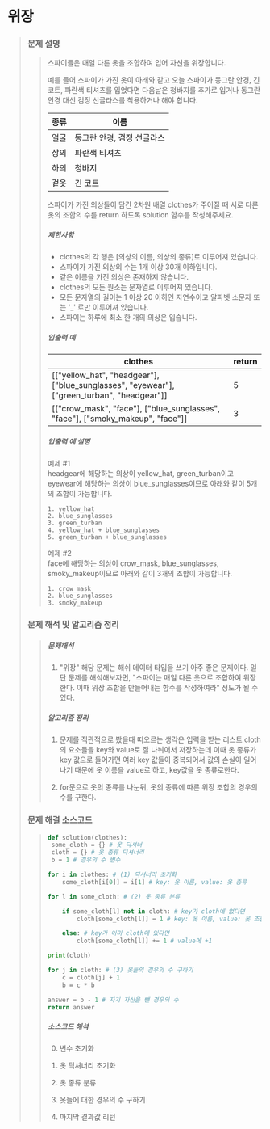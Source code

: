 # 위장

> ### 문제 설명
> 
> > 스파이들은 매일 다른 옷을 조합하여 입어 자신을 위장합니다.
> > 
> > 예를 들어 스파이가 가진 옷이 아래와 같고 오늘 스파이가 동그란 안경, 긴 코트, 파란색 티셔츠를 입었다면 다음날은 청바지를 추가로 입거나 동그란 안경 대신 검정 선글라스를 착용하거나 해야 합니다.
> > 
> > | 종류  | 이름  |
> > | --- | --- |
> > | 얼굴  | 동그란 안경, 검정 선글라스 |
> > | 상의  | 파란색 티셔츠 |
> > | 하의  | 청바지 |
> > | 겉옷  | 긴 코트 |
> > 
> > 스파이가 가진 의상들이 담긴 2차원 배열 clothes가 주어질 때 서로 다른 옷의 조합의 수를 return 하도록 solution 함수를 작성해주세요.
> > 
> > ##### 제한사항
> > 
> > - clothes의 각 행은 [의상의 이름, 의상의 종류]로 이루어져 있습니다.
> > - 스파이가 가진 의상의 수는 1개 이상 30개 이하입니다.
> > - 같은 이름을 가진 의상은 존재하지 않습니다.
> > - clothes의 모든 원소는 문자열로 이루어져 있습니다.
> > - 모든 문자열의 길이는 1 이상 20 이하인 자연수이고 알파벳 소문자 또는 '_' 로만 이루어져 있습니다.
> > - 스파이는 하루에 최소 한 개의 의상은 입습니다.
> > 
> > ##### 입출력 예
> > 
> > | clothes | return |
> > | --- | --- |
> > | [["yellow_hat", "headgear"], ["blue_sunglasses", "eyewear"], ["green_turban", "headgear"]] | 5   |
> > | [["crow_mask", "face"], ["blue_sunglasses", "face"], ["smoky_makeup", "face"]] | 3   |
> > 
> > ##### 입출력 예 설명
> > 
> > 예제 #1  
> > headgear에 해당하는 의상이 yellow_hat, green_turban이고 eyewear에 해당하는 의상이 blue_sunglasses이므로 아래와 같이 5개의 조합이 가능합니다.
> > 
> > ```
> > 1. yellow_hat
> > 2. blue_sunglasses
> > 3. green_turban
> > 4. yellow_hat + blue_sunglasses
> > 5. green_turban + blue_sunglasses
> > ```
> > 
> > 예제 #2  
> > face에 해당하는 의상이 crow_mask, blue_sunglasses, smoky_makeup이므로 아래와 같이 3개의 조합이 가능합니다.
> > 
> > ```
> > 1. crow_mask
> > 2. blue_sunglasses
> > 3. smoky_makeup  
> > ```
> 
> ### 문제 해석 및 알고리즘 정리
> 
> > ##### 문제해석
> > 
> > 1. "위장" 해당 문제는 해쉬 데이터 타입을 쓰기 아주 좋은 문제이다. 일단 문제를 해석해보자면, "스파이는 매일 다른 옷으로 조합하여 위장한다. 이때 위장 조합을 만들어내는 함수를 작성하여라" 정도가 될 수 있다.
> > 
> > ##### 알고리즘 정리
> > 
> > 1. 문제를 직관적으로 봤을때 떠오르는 생각은 입력을 받는 리스트 cloth의 요소들을 key와 value로 잘 나뉘어서 저장하는데 이때 옷 종류가 key 값으로 들어가면 여러 key 값들이 중복되어서 값의 손실이 일어나기 때문에 옷 이름을 value로 하고, key값을 옷 종류로한다.
> >   
> > 2. for문으로 옷의 종류를 나눈뒤, 옷의 종류에 따른 위장 조합의 경우의 수를 구한다.
> >   
> 
> ### 문제 해결 소스코드
> 
> > ```python
> > def solution(clothes):
> >  some_cloth = {} # 옷 딕셔너
> >  cloth = {} # 옷 종류 딕셔너리
> >  b = 1 # 경우의 수 변수
> > 
> > for i in clothes: # (1) 딕셔너리 초기화
> >     some_cloth[i[0]] = i[1] # key: 옷 이름, value: 옷 종류
> > 
> > for l in some_cloth: # (2) 옷 종류 분류
> > 
> >     if some_cloth[l] not in cloth: # key가 cloth에 없다면
> >         cloth[some_cloth[l]] = 1 # key: 옷 이름, value: 옷 조합 개수
> > 
> >     else: # key가 이미 cloth에 있다면
> >         cloth[some_cloth[l]] += 1 # value에 +1
> > 
> > print(cloth)
> > 
> > for j in cloth: # (3) 옷들의 경우의 수 구하기
> >     c = cloth[j] + 1 
> >     b = c * b 
> > 
> > answer = b - 1 # 자기 자신을 뺀 경우의 수
> > return answer
> > ```
> > 
> > ##### 소스코드 해석
> > 
> > 0. 변수 초기화
> >   
> > 1. 옷 딕셔너리 초기화
> >   
> > 2. 옷 종류 분류
> >   
> > 3. 옷들에 대한 경우의 수 구하기
> >   
> > 4. 마지막 결과값 리턴
> >
